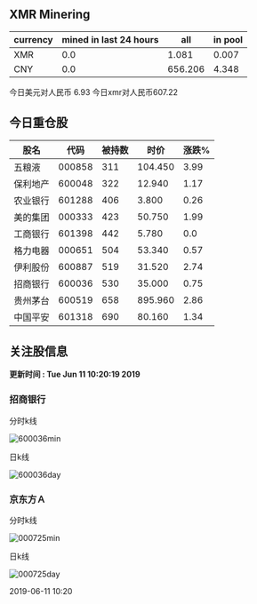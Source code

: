 ## XMR Minering

|currency|mined in last 24 hours|all|in pool|
|---|---|---|---|
|XMR|0.0|1.081|0.007|
|CNY|0.0|656.206|4.348|

今日美元对人民币 6.93	今日xmr对人民币607.22


## 今日重仓股 

|股名|代码|被持数|时价|涨跌%|
|---|---|---|---|---|
|五粮液|000858|311|104.450|3.99|
|保利地产|600048|322|12.940|1.17|
|农业银行|601288|406|3.800|0.26|
|美的集团|000333|423|50.750|1.99|
|工商银行|601398|442|5.780|0.0|
|格力电器|000651|504|53.340|0.57|
|伊利股份|600887|519|31.520|2.74|
|招商银行|600036|530|35.000|0.75|
|贵州茅台|600519|658|895.960|2.86|
|中国平安|601318|690|80.160|1.34|

## 关注股信息
**更新时间 : Tue Jun 11 10:20:19 2019**
### 招商银行 
分时k线

![600036min](http://image.sinajs.cn/newchart/min/n/sh600036.gif)

日k线

![600036day](http://image.sinajs.cn/newchart/daily/n/sh600036.gif)

### 京东方Ａ 
分时k线

![000725min](http://image.sinajs.cn/newchart/min/n/sz000725.gif)

日k线

![000725day](http://image.sinajs.cn/newchart/daily/n/sz000725.gif)

2019-06-11 10:20